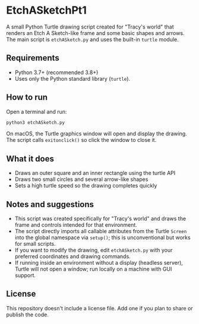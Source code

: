 # EtchASketchPt1

A small Python Turtle drawing script created for "Tracy's world" that renders an Etch A Sketch-like frame and some basic shapes and arrows. The main script is `etchASketch.py` and uses the built-in `turtle` module.

## Requirements

- Python 3.7+ (recommended 3.8+)
- Uses only the Python standard library (`turtle`).

## How to run

Open a terminal and run:

```bash
python3 etchASketch.py
```

On macOS, the Turtle graphics window will open and display the drawing. The script calls `exitonclick()` so click the window to close it.

## What it does

- Draws an outer square and an inner rectangle using the turtle API
- Draws two small circles and several arrow-like shapes
- Sets a high turtle speed so the drawing completes quickly

## Notes and suggestions

- This script was created specifically for "Tracy's world" and draws the frame and controls intended for that environment.
- The script directly imports all callable attributes from the Turtle `Screen` into the global namespace via `setup()`; this is unconventional but works for small scripts.
- If you want to modify the drawing, edit `etchASketch.py` with your preferred coordinates and drawing commands.
- If running inside an environment without a display (headless server), Turtle will not open a window; run locally on a machine with GUI support.

## License

This repository doesn't include a license file. Add one if you plan to share or publish the code.
